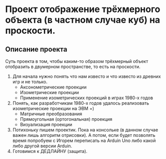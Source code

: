 # Проект отображение трёхмерного объекта (в частном случае куб) на проскости.
## Описание проекта

Суть проекта в том, чтобы каким-то образом трёхмерный объект отобразить в двумерном пространстве, то есть на проскости.
1. Для начала нужно понять что нам известо и что известо из древних игр и не только.
    + Аксонометрические проекции
    + Изометрические проекции
    + Применение изометрических проекций в играх 1980-х годов
2. Понять, как разработчикам 1980-х годов удалось реализовать изометрические проекции на ЭВМ =)
    + Матричные преобразования
    + Прямоугольная (ортогональная) проекция
    + Визуализация проекции
3. Потихоньку пишем проектик. Пока на консольке (в данном случае важен лишь алгоритм отрисовки). А потом, если будет позволять время попробуем с Игорем переписать на Arduin Uno либо какой либо другой версии Arduin.
4. Готовимся к ДЕДЛАЙНУ (защита).
